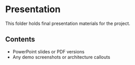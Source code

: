 # Presentation
This folder holds final presentation materials for the project.

## Contents
- PowerPoint slides or PDF versions
- Any demo screenshots or architecture callouts
